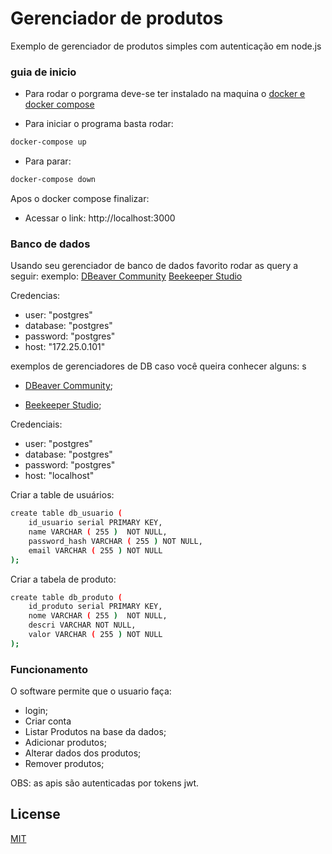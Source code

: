 # Gerenciador de produtos

Exemplo de gerenciador de produtos simples com autenticação em node.js

### guia de inicio

- Para rodar o porgrama deve-se ter instalado na maquina o [docker e docker compose](https://docs.docker.com/get-docker/)

- Para iniciar o programa basta rodar:

```bash
docker-compose up
```

- Para parar:

```bash
docker-compose down
```

Apos o docker compose finalizar:

- Acessar o link: http://localhost:3000

### Banco de dados

Usando seu gerenciador de banco de dados favorito rodar as query a seguir:
exemplo:
[DBeaver Community](https://dbeaver.io/)
[Beekeeper Studio](https://www.beekeeperstudio.io/)

Credencias:

- user: "postgres"
- database: "postgres"
- password: "postgres"
- host: "172.25.0.101"

exemplos de gerenciadores de DB caso você queira conhecer alguns:
s

- [DBeaver Community](https://dbeaver.io/);

- [Beekeeper Studio](https://www.beekeeperstudio.io/);

Credenciais:

- user: "postgres"
- database: "postgres"
- password: "postgres"
- host: "localhost"

Criar a table de usuários:

```bash
create table db_usuario (
    id_usuario serial PRIMARY KEY,
	name VARCHAR ( 255 )  NOT NULL,
	password_hash VARCHAR ( 255 ) NOT NULL,
	email VARCHAR ( 255 ) NOT NULL
);
```

Criar a tabela de produto:

```bash
create table db_produto (
    id_produto serial PRIMARY KEY,
	nome VARCHAR ( 255 )  NOT NULL,
	descri VARCHAR NOT NULL,
	valor VARCHAR ( 255 ) NOT NULL
);
```

### Funcionamento

O software permite que o usuario faça:

- login;
- Criar conta
- Listar Produtos na base da dados;
- Adicionar produtos;
- Alterar dados dos produtos;
- Remover produtos;

OBS: as apis são autenticadas por tokens jwt.

## License

[MIT](https://choosealicense.com/licenses/mit/)
